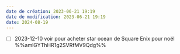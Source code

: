 ```yaml
---
date de création: 2023-06-21 19:19
date de modification: 2023-06-21 19:19
date: 2024-08-19
---
```

- [ ] 2023-12-10 voir pour acheter star ocean de Square Enix pour noël %%amlGYThHR1g2SVRfMV9Qdg%%
